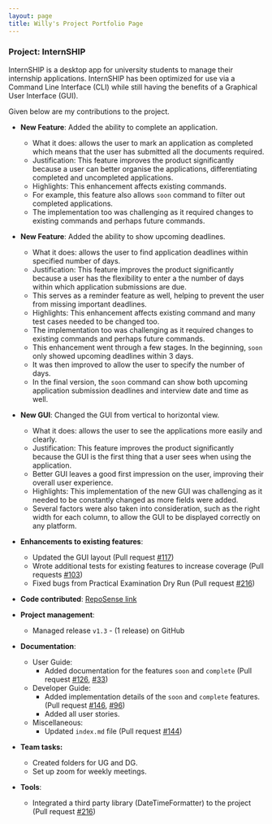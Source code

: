 ```yaml
---
layout: page
title: Willy's Project Portfolio Page
---
```


### Project: InternSHIP

InternSHIP is a desktop app for university students to manage their internship applications. 
InternSHIP has been optimized for use via a Command Line Interface (CLI) while still having the benefits of a Graphical User Interface (GUI).

Given below are my contributions to the project.

* **New Feature**: Added the ability to complete an application. 
  * What it does: allows the user to mark an application as completed which means that the user has submitted all the documents required.
  * Justification: This feature improves the product significantly because a user can better organise the applications, differentiating completed and uncompleted applications.
  * Highlights: This enhancement affects existing commands.
  * For example, this feature also allows `soon` command to filter out completed applications.
  * The implementation too was challenging as it required changes to existing commands and perhaps future commands.

* **New Feature**: Added the ability to show upcoming deadlines.
  * What it does: allows the user to find application deadlines within specified number of days.
  * Justification: This feature improves the product significantly because a user has the flexibility to enter a the number of days within which application submissions are due.
  * This serves as a reminder feature as well, helping to prevent the user from missing important deadlines.
  * Highlights: This enhancement affects existing command and many test cases needed to be changed too.
  * The implementation too was challenging as it required changes to existing commands and perhaps future commands.
  * This enhancement went through a few stages. In the beginning, `soon` only showed upcoming deadlines within 3 days. 
  * It was then improved to allow the user to specify the number of days.
  * In the final version, the `soon` command can show both upcoming application submission deadlines and interview date and time as well.

* **New GUI**: Changed the GUI from vertical to horizontal view.
  * What it does: allows the user to see the applications more easily and clearly.
  * Justification: This feature improves the product significantly because the GUI is the first thing that a user sees when using the application.
  * Better GUI leaves a good first impression on the user, improving their overall user experience.
  * Highlights: This implementation of the new GUI was challenging as it needed to be constantly changed as more fields were added.
  * Several factors were also taken into consideration, such as the right width for each column, to allow the GUI to be displayed correctly on any platform.

* **Enhancements to existing features**:
  * Updated the GUI layout (Pull request [\#117](https://github.com/AY2122S1-CS2103T-W17-1/tp/pull/117))
  * Wrote additional tests for existing features to increase coverage (Pull requests [\#103](https://github.com/AY2122S1-CS2103T-W17-1/tp/pull/103))
  * Fixed bugs from Practical Examination Dry Run (Pull request [\#216](https://github.com/AY2122S1-CS2103T-W17-1/tp/pull/216))
  
* **Code contributed**: [RepoSense link](https://nus-cs2103-ay2122s1.github.io/tp-dashboard/?search=willyamped&sort=groupTitle&sortWithin=title&since=2021-09-17&timeframe=commit&mergegroup=&groupSelect=groupByRepos&breakdown=false)

* **Project management**:
  * Managed release `v1.3` - (1 release) on GitHub

* **Documentation**:
  * User Guide:
    * Added documentation for the features `soon` and `complete` (Pull request [\#126](https://github.com/AY2122S1-CS2103T-W17-1/tp/pull/126), [\#33](https://github.com/AY2122S1-CS2103T-W17-1/tp/pull/33))
  * Developer Guide:
    * Added implementation details of the `soon` and `complete` features. (Pull request [\#146](https://github.com/AY2122S1-CS2103T-W17-1/tp/pull/146), [\#96](https://github.com/AY2122S1-CS2103T-W17-1/tp/pull/96))
    * Added all user stories.
  * Miscellaneous:
    * Updated `index.md` file (Pull request [\#144](https://github.com/AY2122S1-CS2103T-W17-1/tp/pull/144))
  
* **Team tasks:**
  * Created folders for UG and DG.
  * Set up zoom for weekly meetings.
  

* **Tools**:
  * Integrated a third party library (DateTimeFormatter) to the project (Pull request [\#216](https://github.com/AY2122S1-CS2103T-W17-1/tp/pull/216))

